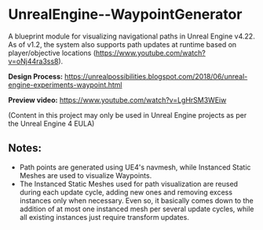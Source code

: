 # UnrealEngine--WaypointGenerator
A blueprint module for visualizing navigational paths in Unreal Engine v4.22. As of v1.2, the system also supports path updates at runtime based on player/objective locations (https://www.youtube.com/watch?v=oNj44ra3ss8).

**Design Process:** https://unrealpossibilities.blogspot.com/2018/06/unreal-engine-experiments-waypoint.html

**Preview video:** https://www.youtube.com/watch?v=LgHrSM3WEiw

(Content in this project may only be used in Unreal Engine projects as per the Unreal Engine 4 EULA)

## Notes:
- Path points are generated using UE4's navmesh, while Instanced Static Meshes are used to visualize Waypoints.
- The Instanced Static Meshes used for path visualization are reused during each update cycle, adding new ones and removing excess instances only when necessary. Even so, it basically comes down to the addition of at most one instanced mesh per several update cycles, while all existing instances just require transform updates.
